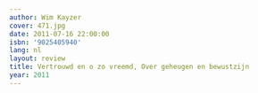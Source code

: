 ```yaml
---
author: Wim Kayzer
cover: 471.jpg
date: 2011-07-16 22:00:00
isbn: '9025405940'
lang: nl
layout: review
title: Vertrouwd en o zo vreemd, Over geheugen en bewustzijn
year: 2011
---
```


